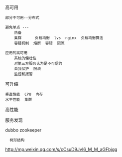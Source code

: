 

高可用
    
    部分不可用--分布式
    
    避免单点 --- 
        热备 
        集群      负载均衡  lvs  nginx  负载均衡算法
        容错机制  熔断  容错  限流
    
    应用的高可用
        系统的健壮性
        对第三方服务认为是不可信的
        自我保护  限流
        监控和报警

可升缩

    垂直性能  CPU  内存
    水平性能  集群

高性能


服务发现

dubbo zookeeper

      树形结构


http://mp.weixin.qq.com/s/cCsuD9JvI6_M_M_aGFbjgg

